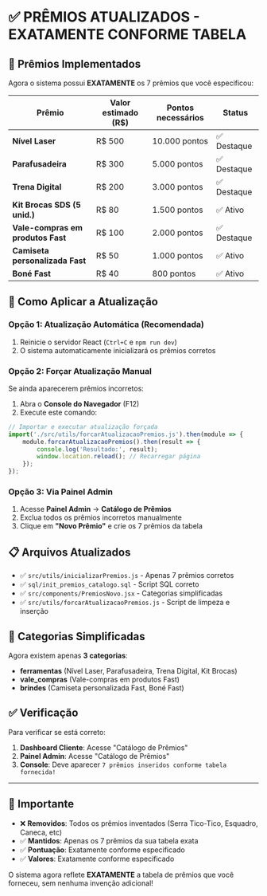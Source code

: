 # ✅ PRÊMIOS ATUALIZADOS - EXATAMENTE CONFORME TABELA

## 🎯 Prêmios Implementados

Agora o sistema possui **EXATAMENTE** os 7 prêmios que você especificou:

| Prêmio | Valor estimado (R$) | Pontos necessários | Status |
|--------|--------------------|--------------------|---------|
| **Nível Laser** | R$ 500 | 10.000 pontos | ✅ Destaque |
| **Parafusadeira** | R$ 300 | 5.000 pontos | ✅ Destaque |
| **Trena Digital** | R$ 200 | 3.000 pontos | ✅ Destaque |
| **Kit Brocas SDS (5 unid.)** | R$ 80 | 1.500 pontos | ✅ Ativo |
| **Vale-compras em produtos Fast** | R$ 100 | 2.000 pontos | ✅ Destaque |
| **Camiseta personalizada Fast** | R$ 50 | 1.000 pontos | ✅ Ativo |
| **Boné Fast** | R$ 40 | 800 pontos | ✅ Ativo |

## 🔄 Como Aplicar a Atualização

### **Opção 1: Atualização Automática (Recomendada)**
1. Reinicie o servidor React (`Ctrl+C` e `npm run dev`)
2. O sistema automaticamente inicializará os prêmios corretos

### **Opção 2: Forçar Atualização Manual**
Se ainda aparecerem prêmios incorretos:

1. Abra o **Console do Navegador** (F12)
2. Execute este comando:
```javascript
// Importar e executar atualização forçada
import('./src/utils/forcarAtualizacaoPremios.js').then(module => {
    module.forcarAtualizacaoPremios().then(result => {
        console.log('Resultado:', result);
        window.location.reload(); // Recarregar página
    });
});
```

### **Opção 3: Via Painel Admin**
1. Acesse **Painel Admin** → **Catálogo de Prêmios**
2. Exclua todos os prêmios incorretos manualmente
3. Clique em **"Novo Prêmio"** e crie os 7 prêmios da tabela

## 📋 Arquivos Atualizados

- ✅ `src/utils/inicializarPremios.js` - Apenas 7 prêmios corretos
- ✅ `sql/init_premios_catalogo.sql` - Script SQL correto
- ✅ `src/components/PremiosNovo.jsx` - Categorias simplificadas
- ✅ `src/utils/forcarAtualizacaoPremios.js` - Script de limpeza e inserção

## 🎁 Categorias Simplificadas

Agora existem apenas **3 categorias**:
- **ferramentas** (Nível Laser, Parafusadeira, Trena Digital, Kit Brocas)
- **vale_compras** (Vale-compras em produtos Fast)
- **brindes** (Camiseta personalizada Fast, Boné Fast)

## ✅ Verificação

Para verificar se está correto:

1. **Dashboard Cliente**: Acesse "Catálogo de Prêmios"
2. **Painel Admin**: Acesse "Catálogo de Prêmios" 
3. **Console**: Deve aparecer `7 prêmios inseridos conforme tabela fornecida!`

---

## 🚨 Importante

- ❌ **Removidos**: Todos os prêmios inventados (Serra Tico-Tico, Esquadro, Caneca, etc)
- ✅ **Mantidos**: Apenas os 7 prêmios da sua tabela exata
- ✅ **Pontuação**: Exatamente conforme especificado
- ✅ **Valores**: Exatamente conforme especificado

O sistema agora reflete **EXATAMENTE** a tabela de prêmios que você forneceu, sem nenhuma invenção adicional!
